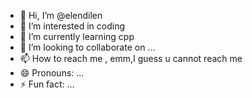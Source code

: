 - 👋 Hi, I’m @elendilen
- 👀 I’m interested in coding
- 🌱 I’m currently learning cpp
- 💞️ I’m looking to collaborate on ...
- 📫 How to reach me , emm,I guess u cannot reach me
- 😄 Pronouns: ...
- ⚡ Fun fact: ...

<!---
elendilen/elendilen is a ✨ special ✨ repository because its `README.md` (this file) appears on your GitHub profile.
You can click the Preview link to take a look at your changes.
--->
